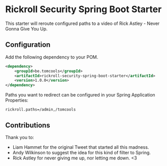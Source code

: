 # Rickroll Security Spring Boot Starter

This starter will reroute configured paths to a video of Rick Astley - Never Gonna Give You Up.



## Configuration

Add the following dependency to your POM.

```xml
<dependency>
    <groupId>be.tomcools</groupId>
    <artifactId>rickroll-security-spring-boot-starter</artifactId>
    <version>1.0.0</version>
</dependency>
```

Paths you want to redirect can be configured in your Spring Application Properties:

```
rickroll.paths=/admin,/tomcools
```


## Contributions
Thank you to:
- Liam Hammet for the original Tweet that started all this madness.
- Andy Wilkinson to suggest the idea for this kind of filter to Spring.
- Rick Astley for never giving me up, nor letting me down. <3